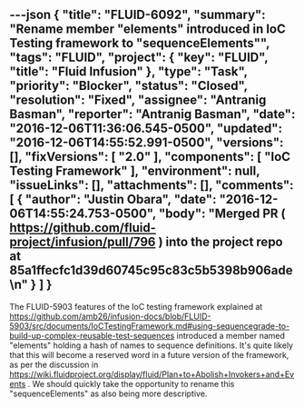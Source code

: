 ---json
{
  "title": "FLUID-6092",
  "summary": "Rename member \"elements\" introduced in IoC Testing framework to \"sequenceElements\"",
  "tags": "FLUID",
  "project": {
    "key": "FLUID",
    "title": "Fluid Infusion"
  },
  "type": "Task",
  "priority": "Blocker",
  "status": "Closed",
  "resolution": "Fixed",
  "assignee": "Antranig Basman",
  "reporter": "Antranig Basman",
  "date": "2016-12-06T11:36:06.545-0500",
  "updated": "2016-12-06T14:55:52.991-0500",
  "versions": [],
  "fixVersions": [
    "2.0"
  ],
  "components": [
    "IoC Testing Framework"
  ],
  "environment": null,
  "issueLinks": [],
  "attachments": [],
  "comments": [
    {
      "author": "Justin Obara",
      "date": "2016-12-06T14:55:24.753-0500",
      "body": "Merged PR ( <https://github.com/fluid-project/infusion/pull/796> ) into the project repo at 85a1ffecfc1d39d60745c95c83c5b5398b906ade\n"
    }
  ]
}
---
The FLUID-5903 features of the IoC testing framework explained at <https://github.com/amb26/infusion-docs/blob/FLUID-5903/src/documents/IoCTestingFramework.md#using-sequencegrade-to-build-up-complex-reusable-test-sequences> introduced a member named "elements" holding a hash of names to sequence definitions. It's quite likely that this will become a reserved word in a future version of the framework, as per the discussion in <https://wiki.fluidproject.org/display/fluid/Plan+to+Abolish+Invokers+and+Events> . We should quickly take the opportunity to rename this "sequenceElements" as also being more descriptive.

        